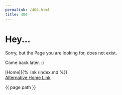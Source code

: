 ```yaml
---
permalink: /404.html
title: 404
---
```


# Hey...

Sorry, but the Page you are looking for, does not exist.

Come back later. :)

[Home]({% link /index.md %})  
[Alternative Home Link](https://hanicrumbs.github.io/site)

{{ page.path }}